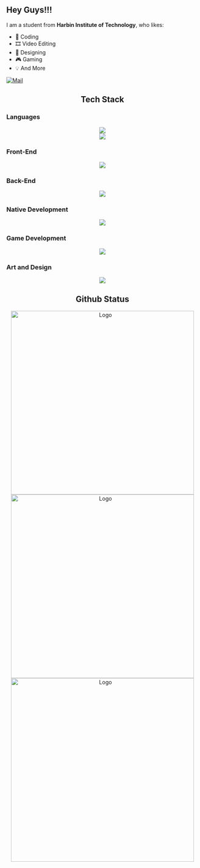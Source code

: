 ## Hey Guys!!!

I am a student from **Harbin Institute of Technology**, who likes:

+ 📄 Coding
+ 🎞️ Video Editing
+ 🎨 Designing
+ 🎮 Gaming
+ 💡 And More

[![Mail](https://img.shields.io/badge/Email-vonbrank@outlook.com-blue?style=flat&logo=mail.ru)](mailto:vonbrank@outlook.com)

<h2 align="center">Tech Stack</h2>

### Languages

<div align="center">
<div align="center">
<img src="https://skillicons.dev/icons?i=c,cpp,cs,rust,java,kotlin">
</div>
<div align="center">
<img src="https://skillicons.dev/icons?i=html,css,sass,js,ts">
</div>
</div>

### Front-End

<div align="center">
<div align="center">
<img src="https://skillicons.dev/icons?i=react,redux,materialui,vite,webpack">
</div>
</div>

### Back-End

<div align="center">
<div align="center">
<img src="https://skillicons.dev/icons?i=spring,mysql,docker,nginx">
</div>
</div>

### Native Development

<div align="center">
<div align="center">
<img src="https://skillicons.dev/icons?i=androidstudio,tauri">
</div>
</div>

### Game Development

<div align="center">
<div align="center">
<img src="https://skillicons.dev/icons?i=unity,unreal">
</div>
</div>

### Art and Design

<div align="center">
<div align="center">
<img src="https://skillicons.dev/icons?i=ae,pr,ps,figma">
</div>
</div>

<h2 align="center">Github Status</h2>

<div align="center">
    <img src="https://github-readme-stats.vercel.app/api?username=vonbrank&show_icons=true&theme=tokyonight" alt="Logo" style="max-width: 100%; object-fit: cover; width: 480px;">
</div>
<div align="center">
    <img src="https://github-readme-stats.vercel.app/api/wakatime?username=vonbrank&layout=compact&theme=tokyonight" alt="Logo" style="max-width: 100%; object-fit: cover; width: 480px;">
</div>
<div align="center">
    <img src="https://github-readme-stats.vercel.app/api/top-langs/?username=vonbrank&layout=compact&exclude_repo=vonbrank.github.io&langs_count=8&theme=tokyonight" alt="Logo" style="max-width: 100%; object-fit: cover; width: 480px;">
</div>